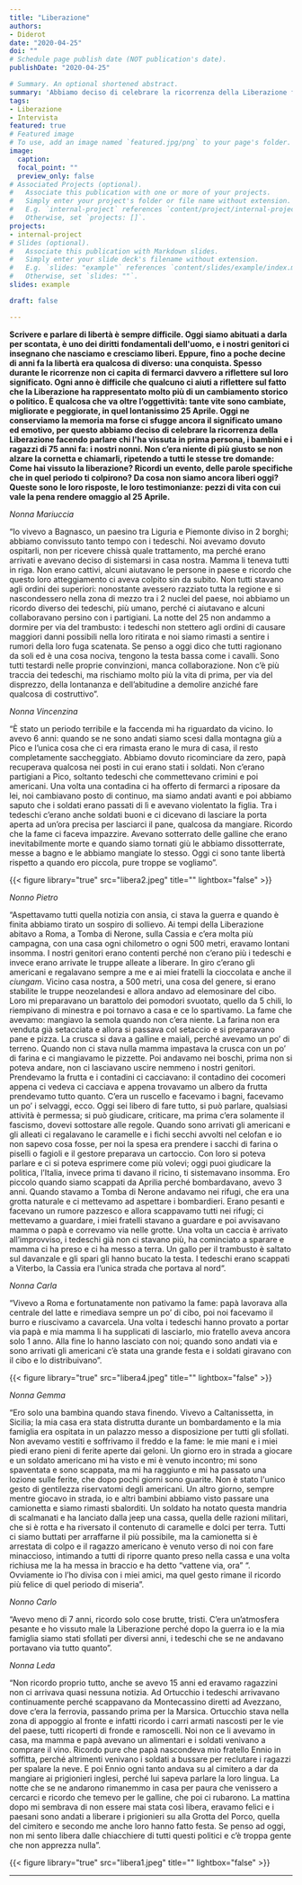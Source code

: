 ```yaml
---
title: "Liberazione"
authors:
- Diderot
date: "2020-04-25"
doi: ""
# Schedule page publish date (NOT publication's date).
publishDate: "2020-04-25"

# Summary. An optional shortened abstract.
summary: 'Abbiamo deciso di celebrare la ricorrenza della Liberazione facendo parlare chi l'ha vissuta in prima persona, i bambini e i ragazzi di 75 anni fa i nostri nonni.'
tags:
- Liberazione
- Intervista
featured: true
# Featured image
# To use, add an image named `featured.jpg/png` to your page's folder. 
image:
  caption: 
  focal_point: ""
  preview_only: false
# Associated Projects (optional).
#   Associate this publication with one or more of your projects.
#   Simply enter your project's folder or file name without extension.
#   E.g. `internal-project` references `content/project/internal-project/index.md`.
#   Otherwise, set `projects: []`.
projects:
- internal-project
# Slides (optional).
#   Associate this publication with Markdown slides.
#   Simply enter your slide deck's filename without extension.
#   E.g. `slides: "example"` references `content/slides/example/index.md`.
#   Otherwise, set `slides: ""`.
slides: example

draft: false

---
```


**Scrivere e parlare di libertà è sempre difficile. Oggi siamo abituati a darla per scontata, è uno dei diritti fondamentali dell'uomo, e i nostri genitori ci insegnano che nasciamo e cresciamo liberi. Eppure, fino a poche decine di anni fa la libertà era qualcosa di diverso: una conquista.
Spesso durante le ricorrenze non ci capita di fermarci davvero a riflettere sul loro significato. Ogni anno è difficile che qualcuno ci aiuti a riflettere sul fatto che la Liberazione ha rappresentato molto più di un cambiamento storico o politico. È qualcosa che va oltre l’oggettività: tante vite sono cambiate, migliorate e peggiorate, in quel lontanissimo 25 Aprile.
Oggi ne conserviamo la memoria ma forse ci sfugge ancora il significato umano ed emotivo, per questo abbiamo deciso di celebrare la ricorrenza della Liberazione facendo parlare chi l'ha vissuta in prima persona, i bambini e i ragazzi di 75 anni fa: i nostri nonni.
Non c’era niente di più giusto se non alzare la cornetta e chiamarli, ripetendo a tutti le stesse tre domande:
Come hai vissuto la liberazione? 
Ricordi un evento, delle parole specifiche che in quel periodo ti colpirono?
Da cosa non siamo ancora liberi oggi?
Queste sono le loro risposte, le loro testimonianze: pezzi di vita con cui vale la pena rendere omaggio al 25 Aprile.**

*Nonna Mariuccia*

“Io vivevo a Bagnasco, un paesino tra Liguria e Piemonte diviso in 2 borghi; abbiamo convissuto tanto tempo con i tedeschi. 
Noi avevamo dovuto ospitarli, non per ricevere chissà quale trattamento, ma perché erano arrivati e avevano deciso di sistemarsi in casa nostra. 
Mamma li teneva tutti in riga. 
Non erano cattivi, alcuni aiutavano le persone in paese e ricordo che questo loro atteggiamento ci aveva colpito sin da subito. 
Non tutti stavano agli ordini dei superiori: nonostante avessero razziato tutta la regione e si nascondessero nella zona di mezzo tra i 2 nuclei del paese, noi abbiamo un ricordo diverso dei tedeschi, più umano, perché ci aiutavano e alcuni collaboravano persino con i partigiani. 
La notte del 25 non andammo a dormire per via del trambusto: i tedeschi non stettero agli ordini di causare maggiori danni possibili nella loro ritirata e noi siamo rimasti a sentire i rumori della loro fuga scatenata.
Se penso a oggi dico che tutti ragionano da soli ed è una cosa nociva, tengono la testa bassa come i cavalli. Sono tutti testardi nelle proprie convinzioni, manca collaborazione. 
Non c’è più traccia dei tedeschi, ma rischiamo molto più la vita di prima, per via del disprezzo, della lontananza e dell’abitudine a demolire anziché fare qualcosa di costruttivo”.

*Nonna Vincenzina*

“È stato un periodo terribile e la faccenda mi ha riguardato da vicino. 
Io avevo 6 anni: quando se ne sono andati siamo scesi dalla montagna giù a Pico e l’unica cosa che ci era rimasta erano le mura di casa, il resto completamente saccheggiato. 
Abbiamo dovuto ricominciare da zero, papà recuperava qualcosa nei posti in cui erano stati i soldati. 
Non c’erano partigiani a Pico, soltanto tedeschi che commettevano crimini e poi americani. Una volta una contadina ci ha offerto di fermarci a riposare da lei, noi cambiavano posto di continuo, ma siamo andati avanti e poi abbiamo saputo che i soldati erano passati di lì e avevano violentato la figlia. 
Tra i tedeschi c’erano anche soldati buoni e ci dicevano di lasciare la porta aperta ad un’ora precisa per lasciarci il pane, qualcosa da mangiare. Ricordo che la fame ci faceva impazzire. Avevano sotterrato delle galline che erano inevitabilmente morte e quando siamo tornati giù le abbiamo dissotterrate, messe a bagno e le abbiamo mangiate lo stesso.
Oggi ci sono tante libertà rispetto a quando ero piccola, pure troppe se vogliamo”.


{{< figure library="true" src="libera2.jpeg" title="" lightbox="false" >}}


*Nonno Pietro*

“Aspettavamo tutti quella notizia con ansia, ci stava la guerra e quando è finita abbiamo tirato un sospiro di sollievo. 
Ai tempi della Liberazione abitavo a Roma, a Tomba di Nerone, sulla Cassia e c’era molta più campagna, con una casa ogni chilometro o ogni 500 metri, eravamo lontani insomma. I nostri genitori erano contenti perché non c’erano più i tedeschi e invece erano arrivate le truppe alleate a liberare.  In giro c’erano gli americani e regalavano sempre a me e ai miei fratelli la cioccolata e anche il *ciungam*.
Vicino casa nostra, a 500 metri, una cosa del genere, si erano stabilite le truppe neozelandesi e allora andavo ad elemosinare del cibo. Loro mi preparavano un barattolo dei pomodori svuotato, quello da 5 chili, lo riempivano di minestra e poi tornavo a casa e ce lo spartivamo. 
La fame che avevamo: mangiavo la semola quando non c’era niente. La farina non era venduta già setacciata e allora si passava col setaccio e si preparavano pane e pizza. La crusca si dava a galline e maiali, perché avevamo un po’ di terreno. Quando non ci stava nulla mamma impastava la crusca con un po’ di farina e ci mangiavamo le pizzette.
Poi andavamo nei boschi, prima non si poteva andare, non ci lasciavano uscire nemmeno i nostri genitori. Prendevamo la frutta e i contadini ci cacciavano: il contadino dei cocomeri appena ci vedeva ci cacciava e appena trovavamo un albero da frutta prendevamo tutto quanto. C’era un ruscello e facevamo i bagni, facevamo un po’ i selvaggi, ecco.
Oggi sei libero di fare tutto, si può parlare, qualsiasi attività è permessa; si può giudicare, criticare, ma prima c’era solamente il fascismo, dovevi sottostare alle regole. 
Quando sono arrivati gli americani e gli alleati ci regalavano le caramelle e i fichi secchi avvolti nel celofan e io non sapevo cosa fosse, per noi la spesa era prendere i sacchi di farina o piselli o fagioli e il gestore preparava un cartoccio. Con loro si poteva parlare e ci si poteva esprimere come più volevi; oggi puoi giudicare la politica, l’Italia, invece prima ti davano il ricino, ti sistemavano insomma. 
Ero piccolo quando siamo scappati da Aprilia perché bombardavano, avevo 3 anni. Quando stavamo a Tomba di Nerone andavamo nei rifugi, che era una grotta naturale e ci mettevamo ad aspettare i bombardieri. Erano pesanti e facevano un rumore pazzesco e allora scappavamo tutti nei rifugi; ci mettevamo a guardare, i miei fratelli stavano a guardare e poi avvisavano mamma o papà e correvamo via nelle grotte. Una volta un caccia è arrivato all’improvviso, i tedeschi già non ci stavano più, ha cominciato a sparare e mamma ci ha preso e ci ha messo a terra. Un gallo per il trambusto è saltato sul davanzale e gli spari gli hanno bucato la testa. I tedeschi erano scappati a Viterbo, la Cassia era l’unica strada che portava al nord“.

*Nonna Carla*

“Vivevo a Roma e fortunatamente non pativamo la fame: papà lavorava alla centrale del latte e rimediava sempre un po’ di cibo, poi noi facevamo il burro e riuscivamo a cavarcela. 
Una volta i tedeschi hanno provato a portar via papà e mia mamma li ha supplicati di lasciarlo, mio fratello aveva ancora solo 1 anno. Alla fine lo hanno lasciato con noi; quando sono andati via e sono arrivati gli americani c’è stata una grande festa e i soldati giravano con il cibo e lo distribuivano”.


{{< figure library="true" src="libera4.jpeg" title="" lightbox="false" >}}


*Nonna Gemma*

“Ero solo una bambina quando stava finendo. 
Vivevo a Caltanissetta, in Sicilia; la mia casa era stata distrutta durante un bombardamento e la mia famiglia era ospitata in un palazzo messo a disposizione per tutti gli sfollati. Non avevamo vestiti e soffrivamo il freddo e la fame: le mie mani e i miei piedi erano pieni di ferite aperte dai geloni.
Un giorno ero in strada a giocare e un soldato americano mi ha visto e mi è venuto incontro; mi sono spaventata e sono scappata, ma mi ha raggiunto e mi ha passato una lozione sulle ferite, che dopo pochi giorni sono guarite.
Non è stato l'unico gesto di gentilezza riservatomi degli americani.
Un altro giorno, sempre mentre giocavo in strada, io e altri bambini abbiamo visto passare una camionetta e siamo rimasti sbalorditi. Un soldato ha notato questa mandria di scalmanati e ha lanciato dalla jeep una cassa, quella delle razioni militari, che si è rotta e ha riversato il contenuto di caramelle e dolci per terra. Tutti ci siamo buttati per arraffarne il più possibile, ma la camionetta si è arrestata di colpo e il ragazzo americano è venuto verso di noi con fare minaccioso, intimando a tutti di riporre quanto preso nella cassa e una volta richiusa me la ha messa in braccio e ha detto “vattene via, ora” “.
Ovviamente io l’ho divisa con i miei amici, ma quel gesto rimane il ricordo più felice di quel periodo di miseria”.

*Nonno Carlo*

“Avevo meno di 7 anni, ricordo solo cose brutte, tristi. 
C’era un’atmosfera pesante e ho vissuto male la Liberazione perché dopo la guerra io e la mia famiglia siamo stati sfollati per diversi anni, i tedeschi che se ne andavano portavano via tutto quanto”.

*Nonna Leda*

“Non ricordo proprio tutto, anche se avevo 15 anni ed eravamo ragazzini non ci arrivava quasi nessuna notizia. Ad Ortucchio i tedeschi arrivavano continuamente perché scappavano da Montecassino diretti ad Avezzano, dove c’era la ferrovia, passando prima per la Marsica. Ortucchio stava nella zona di appoggio al fronte e infatti ricordo i carri armati nascosti per le vie del paese, tutti ricoperti di fronde e ramoscelli. Noi non ce li avevamo in casa, ma mamma e papà avevano un alimentari e i soldati venivano a comprare il vino. 
Ricordo pure che papà nascondeva mio fratello Ennio in soffitta, perché altrimenti venivano i soldati a bussare per reclutare i ragazzi per spalare la neve. E poi Ennio ogni tanto andava su al cimitero a dar da mangiare ai prigionieri inglesi, perché lui sapeva parlare la loro lingua. La notte che se ne andarono rimanemmo in casa per paura che venissero a cercarci e ricordo che temevo per le galline, che poi ci rubarono. La mattina dopo mi sembrava di non essere mai stata così libera, eravamo felici e i paesani sono andati a liberare i prigionieri su alla Grotta del Porco, quella del cimitero e secondo me anche loro hanno fatto festa.
Se penso ad oggi, non mi sento libera dalle chiacchiere di tutti questi politici e c’è troppa gente che non apprezza nulla”.


{{< figure library="true" src="libera1.jpeg" title="" lightbox="false" >}}

---
